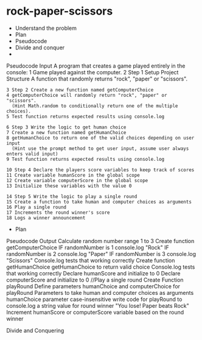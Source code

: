 # rock-paper-scissors

- Understand the problem
- Plan
- Pseudocode
- Divide and conquer
- 

Pseudocode Input
A program that creates a game played entirely in the console:
    1 Game played against the computer.
    2 Step 1 Setup Project Structure
      A function that randomly returns "rock", "paper" or "scissors".

    3 Step 2 Create a new function named getComputerChoice
    4 getComputerChoice will randomly return "rock", "paper" or "scissors".
      (Hint Math.random to conditionally return one of the multiple choices).
    5 Test function returns expected results using console.log

    6 Step 3 Write the logic to get human choice
    7 Create a new function named getHumanChoice
    8 getHumanChoice to return one of the valid choices depending on user input
      (Hint use the prompt method to get user input, assume user always enters valid input)
    9 Test function returns expected results using console.log

    10 Step 4 Declare the players score variables to keep track of scores
    11 Create variable humanScore in the global scope
    12 Create variable computerScore in the global scope
    13 Initialize these variables with the value 0

    14 Step 5 Write the logic to play a single round
    15 Create a function to take human and computer choices as arguments 
    16 Play a single round
    17 Increments the round winner's score
    18 Logs a winner announcement




- Plan

Pseudocode Output
Calculate random number range 1 to 3
Create function getComputerChoice
IF randomNumber is 1 console.log "Rock"
IF randomNumber is 2 console.log "Paper"
IF randomNumber is 3 console.log "Scissors"
Console.log tests that working correctly
Create function getHumanChoice
getHumanChoice to return valid choice
Console.log tests that working correctly
Declare humanScore and initialize to 0
Declare computerScore and initialize to 0
//Play a single round
Create Function playRound
Define parameters humanChoice and computerChoice for playRound 
Parameters to take human and computer choices as arguments
humanChoice parameter case-insensitive
write code for playRound to console.log a string value for round winner
"You lose! Paper beats Rock"
Increment humanScore or computerScore variable based on the round winner



Divide and Conquering

